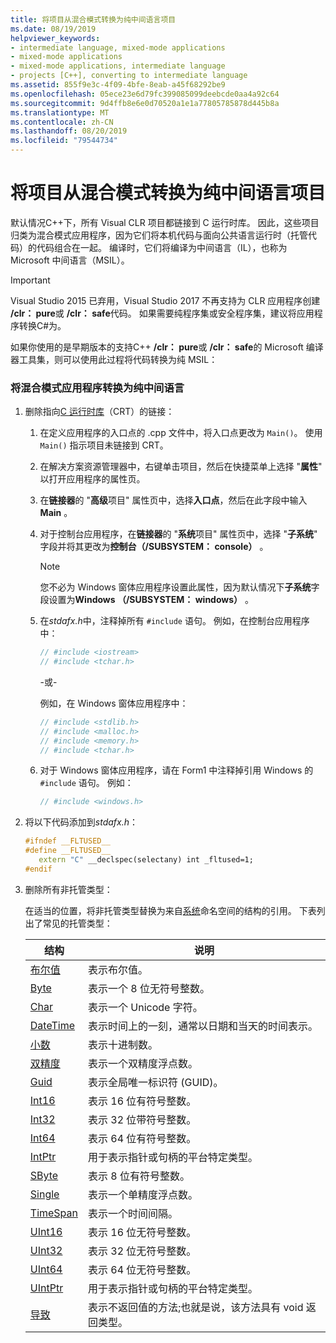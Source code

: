 ```yaml
---
title: 将项目从混合模式转换为纯中间语言项目
ms.date: 08/19/2019
helpviewer_keywords:
- intermediate language, mixed-mode applications
- mixed-mode applications
- mixed-mode applications, intermediate language
- projects [C++], converting to intermediate language
ms.assetid: 855f9e3c-4f09-4bfe-8eab-a45f68292be9
ms.openlocfilehash: 05ece23e6d79fc399085099deebcde0aa4a92c64
ms.sourcegitcommit: 9d4ffb8e6e0d70520a1e1a77805785878d445b8a
ms.translationtype: MT
ms.contentlocale: zh-CN
ms.lasthandoff: 08/20/2019
ms.locfileid: "79544734"
---
```

# <a name="converting-projects-from-mixed-mode-to-pure-intermediate-language"></a>将项目从混合模式转换为纯中间语言项目

默认情况C++下，所有 Visual CLR 项目都链接到 C 运行时库。 因此，这些项目归类为混合模式应用程序，因为它们将本机代码与面向公共语言运行时（托管代码）的代码组合在一起。 编译时，它们将编译为中间语言（IL），也称为 Microsoft 中间语言（MSIL）。

> [!IMPORTANT]
> Visual Studio 2015 已弃用，Visual Studio 2017 不再支持为 CLR 应用程序创建 **/clr： pure**或 **/clr： safe**代码。 如果需要纯程序集或安全程序集，建议将应用程序转换C#为。

如果你使用的是早期版本的支持C++ **/clr： pure**或 **/clr： safe**的 Microsoft 编译器工具集，则可以使用此过程将代码转换为纯 MSIL：

### <a name="to-convert-your-mixed-mode-application-into-pure-intermediate-language"></a>将混合模式应用程序转换为纯中间语言

1. 删除指向[C 运行时库](../c-runtime-library/crt-library-features.md)（CRT）的链接：

   1. 在定义应用程序的入口点的 .cpp 文件中，将入口点更改为 `Main()`。 使用 `Main()` 指示项目未链接到 CRT。

   2. 在解决方案资源管理器中，右键单击项目，然后在快捷菜单上选择 "**属性**" 以打开应用程序的属性页。

   3. 在**链接器**的 "**高级**项目" 属性页中，选择**入口点**，然后在此字段中输入**Main** 。

   4. 对于控制台应用程序，在**链接器**的 "**系统**项目" 属性页中，选择 "**子系统**" 字段并将其更改为**控制台（/SUBSYSTEM： console）** 。

      > [!NOTE]
      > 您不必为 Windows 窗体应用程序设置此属性，因为默认情况下**子系统**字段设置为**Windows （/SUBSYSTEM： windows）** 。

   5. 在*stdafx.h*中，注释掉所有 `#include` 语句。 例如，在控制台应用程序中：

      ```cpp
      // #include <iostream>
      // #include <tchar.h>
      ```

       -或-

       例如，在 Windows 窗体应用程序中：

      ```cpp
      // #include <stdlib.h>
      // #include <malloc.h>
      // #include <memory.h>
      // #include <tchar.h>
      ```

   6. 对于 Windows 窗体应用程序，请在 Form1 中注释掉引用 Windows 的 `#include` 语句。 例如：

      ```cpp
      // #include <windows.h>
      ```

2. 将以下代码添加到*stdafx.h*：

   ```cpp
   #ifndef __FLTUSED__
   #define __FLTUSED__
      extern "C" __declspec(selectany) int _fltused=1;
   #endif
   ```

3. 删除所有非托管类型：

   在适当的位置，将非托管类型替换为来自[系统](/dotnet/api/system)命名空间的结构的引用。 下表列出了常见的托管类型：

   |结构|说明|
   |---------------|-----------------|
   |[布尔值](/dotnet/api/system.boolean)|表示布尔值。|
   |[Byte](/dotnet/api/system.byte)|表示一个 8 位无符号整数。|
   |[Char](/dotnet/api/system.char)|表示一个 Unicode 字符。|
   |[DateTime](/dotnet/api/system.datetime)|表示时间上的一刻，通常以日期和当天的时间表示。|
   |[小数](/dotnet/api/system.decimal)|表示十进制数。|
   |[双精度](/dotnet/api/system.double)|表示一个双精度浮点数。|
   |[Guid](/dotnet/api/system.guid)|表示全局唯一标识符 (GUID)。|
   |[Int16](/dotnet/api/system.int16)|表示 16 位有符号整数。|
   |[Int32](/dotnet/api/system.int32)|表示 32 位带符号整数。|
   |[Int64](/dotnet/api/system.int64)|表示 64 位有符号整数。|
   |[IntPtr](/dotnet/api/system.intptr)|用于表示指针或句柄的平台特定类型。|
   |[SByte](/dotnet/api/system.byte)|表示 8 位有符号整数。|
   |[Single](/dotnet/api/system.single)|表示一个单精度浮点数。|
   |[TimeSpan](/dotnet/api/system.timespan)|表示一个时间间隔。|
   |[UInt16](/dotnet/api/system.uint16)|表示 16 位无符号整数。|
   |[UInt32](/dotnet/api/system.uint32)|表示 32 位无符号整数。|
   |[UInt64](/dotnet/api/system.uint64)|表示 64 位无符号整数。|
   |[UIntPtr](/dotnet/api/system.uintptr)|用于表示指针或句柄的平台特定类型。|
   |[导致](/dotnet/api/system.void)|表示不返回值的方法;也就是说，该方法具有 void 返回类型。|